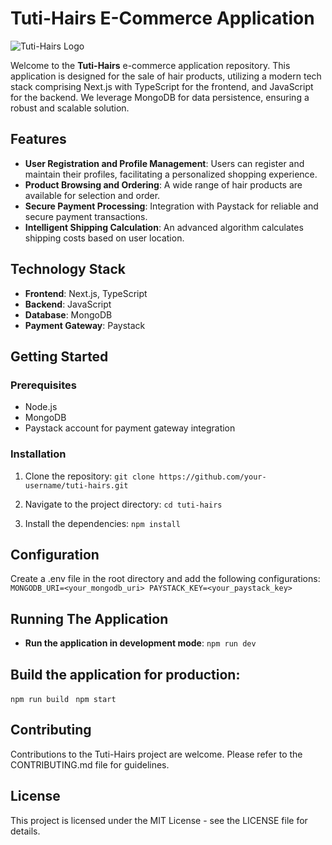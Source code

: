 # Tuti-Hairs E-Commerce Application

![Tuti-Hairs Logo](path/to/your/image.png)

Welcome to the **Tuti-Hairs** e-commerce application repository. This application is designed for the sale of hair products, utilizing a modern tech stack comprising Next.js with TypeScript for the frontend, and JavaScript for the backend. We leverage MongoDB for data persistence, ensuring a robust and scalable solution.

## Features

- **User Registration and Profile Management**: Users can register and maintain their profiles, facilitating a personalized shopping experience.
- **Product Browsing and Ordering**: A wide range of hair products are available for selection and order.
- **Secure Payment Processing**: Integration with Paystack for reliable and secure payment transactions.
- **Intelligent Shipping Calculation**: An advanced algorithm calculates shipping costs based on user location.

## Technology Stack

- **Frontend**: Next.js, TypeScript
- **Backend**: JavaScript
- **Database**: MongoDB
- **Payment Gateway**: Paystack

## Getting Started

### Prerequisites

- Node.js
- MongoDB
- Paystack account for payment gateway integration

### Installation

1. Clone the repository:
   ``git clone https://github.com/your-username/tuti-hairs.git``

2. Navigate to the project directory:
   ``cd tuti-hairs``

3. Install the dependencies:
   ``npm install``

## Configuration

Create a .env file in the root directory and add the following configurations:
``MONGODB_URI=<your_mongodb_uri> PAYSTACK_KEY=<your_paystack_key>``

## Running The Application

- **Run the application in development mode**:
  ``npm run dev``

## Build the application for production:

``npm run build ``
``npm start``

## Contributing

Contributions to the Tuti-Hairs project are welcome. Please refer to the CONTRIBUTING.md file for guidelines.

## License

This project is licensed under the MIT License - see the LICENSE file for details.
